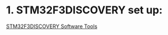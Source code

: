 # 1. STM32F3DISCOVERY set up:
[STM32F3DISCOVERY Software Tools](https://my.st.com/content/my_st_com/en/products/evaluation-tools/product-evaluation-tools/mcu-mpu-eval-tools/stm32-mcu-mpu-eval-tools/stm32-discovery-kits/stm32f3discovery.html#tools-software)    

